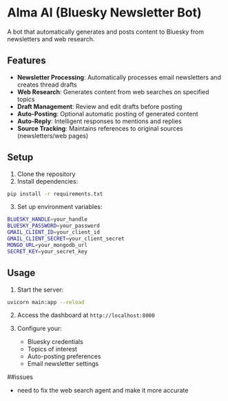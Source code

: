 # Alma AI (Bluesky Newsletter Bot)

A bot that automatically generates and posts content to Bluesky from newsletters and web research.

## Features

- **Newsletter Processing**: Automatically processes email newsletters and creates thread drafts
- **Web Research**: Generates content from web searches on specified topics
- **Draft Management**: Review and edit drafts before posting
- **Auto-Posting**: Optional automatic posting of generated content
- **Auto-Reply**: Intelligent responses to mentions and replies
- **Source Tracking**: Maintains references to original sources (newsletters/web pages)

## Setup

1. Clone the repository
2. Install dependencies:
```bash
pip install -r requirements.txt
```
3. Set up environment variables:
```bash
BLUESKY_HANDLE=your_handle
BLUESKY_PASSWORD=your_password
GMAIL_CLIENT_ID=your_client_id
GMAIL_CLIENT_SECRET=your_client_secret
MONGO_URL=your_mongodb_url
SECRET_KEY=your_secret_key
```

## Usage

1. Start the server:
```bash
uvicorn main:app --reload
```

2. Access the dashboard at `http://localhost:8000`

3. Configure your:
   - Bluesky credentials
   - Topics of interest
   - Auto-posting preferences
   - Email newsletter settings

##issues
- need to fix the web search agent and make it more accurate
